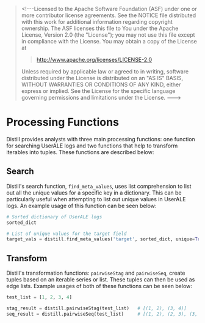 > \<!\-\--Licensed to the Apache Software Foundation (ASF) under one or
> more contributor license agreements. See the NOTICE file distributed
> with this work for additional information regarding copyright
> ownership. The ASF licenses this file to You under the Apache License,
> Version 2.0 (the \"License\"); you may not use this file except in
> compliance with the License. You may obtain a copy of the License at
>
> > <http://www.apache.org/licenses/LICENSE-2.0>
>
> Unless required by applicable law or agreed to in writing, software
> distributed under the License is distributed on an \"AS IS\" BASIS,
> WITHOUT WARRANTIES OR CONDITIONS OF ANY KIND, either express or
> implied. See the License for the specific language governing
> permissions and limitations under the License. \-\--\>

# Processing Functions

Distill provides analysts with three main processing functions: one
function for searching UserALE logs and two functions that help to
transform iterables into tuples. These functions are described below:

## Search

Distill\'s search function, `find_meta_values`, uses list comprehension
to list out all the unique values for a specific key in a dictionary.
This can be particularly useful when attempting to list out unique
values in UserALE logs. An example usage of this function can be seen
below:

``` python
# Sorted dictionary of UserALE logs
sorted_dict

# List of unique values for the target field
target_vals = distill.find_meta_values('target', sorted_dict, unique=True)
```

## Transform

Distill\'s transformation functions: `pairwiseStag` and `pairwiseSeq`,
create tuples based on an iterable series or list. These tuples can then
be used as edge lists. Example usages of both of these functions can be
seen below:

``` python
test_list = [1, 2, 3, 4]

stag_result = distill.pairwiseStag(test_list)   # [(1, 2), (3, 4)]
seq_result = distill.pairwiseSeq(test_list)     # [(1, 2), (2, 3), (3, 4)]
```
